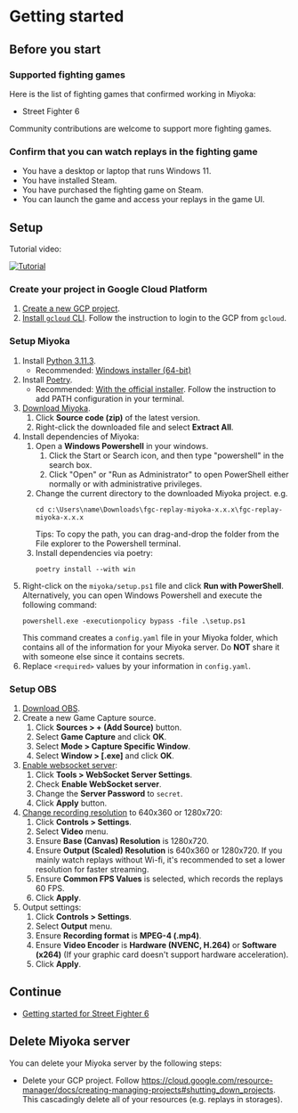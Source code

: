 # Getting started

## Before you start

### Supported fighting games

Here is the list of fighting games that confirmed working in Miyoka:

- Street Fighter 6

Community contributions are welcome to support more fighting games.

### Confirm that you can watch replays in the fighting game

- You have a desktop or laptop that runs Windows 11.
- You have installed Steam.
- You have purchased the fighting game on Steam.
- You can launch the game and access your replays in the game UI.

## Setup

Tutorial video:

[![Tutorial](https://img.youtube.com/vi/DYYpQVEDRVA/0.jpg)](https://www.youtube.com/watch?v=DYYpQVEDRVA)

### Create your project in Google Cloud Platform

1. [Create a new GCP project](https://cloud.google.com/resource-manager/docs/creating-managing-projects#creating_a_project).
1. [Install `gcloud` CLI](https://cloud.google.com/sdk/docs/install). Follow the instruction to login to the GCP from `gcloud`.

### Setup Miyoka

1. Install [Python 3.11.3](https://www.python.org/downloads/windows/).
    - Recommended: [Windows installer (64-bit)](https://www.python.org/ftp/python/3.11.9/python-3.11.9-amd64.exe)
1. Install [Poetry](https://python-poetry.org/docs/#installing-with-pipx).
    - Recommended: [With the official installer](https://python-poetry.org/docs/#installing-with-the-official-installer). Follow the instruction to add PATH configuration in your terminal.
1. [Download Miyoka](https://github.com/fgcreplaymiyoka/fgc-replay-miyoka/releases).
    1. Click **Source code (zip)** of the latest version.
    1. Right-click the downloaded file and select **Extract All**.
1. Install dependencies of Miyoka:
    1. Open a **Windows Powershell** in your windows.
        1. Click the Start or Search icon, and then type "powershell" in the search box.
        1. Click "Open" or "Run as Administrator" to open PowerShell either normally or with administrative privileges.
    1. Change the current directory to the downloaded Miyoka project. e.g.
        ```shell
        cd c:\Users\name\Downloads\fgc-replay-miyoka-x.x.x\fgc-replay-miyoka-x.x.x
        ```
        Tips: To copy the path, you can drag-and-drop the folder from the File explorer to the Powershell terminal.
    1. Install dependencies via poetry:
        ```shell
        poetry install --with win
        ```
1. Right-click on the `miyoka/setup.ps1` file and click **Run with PowerShell**.
    Alternatively, you can open Windows Powershell and execute the following command:
    ```shell
    powershell.exe -executionpolicy bypass -file .\setup.ps1
    ```
    This command creates a `config.yaml` file in your Miyoka folder, which
    contains all of the information for your Miyoka server.
    Do **NOT** share it with someone else since it contains secrets.
1. Replace `<required>` values by your information in `config.yaml`.

### Setup OBS

1. [Download OBS](https://obsproject.com/download).
1. Create a new Game Capture source.
    1. Click **Sources > + (Add Source)** button.
    1. Select **Game Capture** and click **OK**.
    1. Select **Mode > Capture Specific Window**.
    1. Select **Window > [<game-title>.exe]** and click **OK**.
1. [Enable websocket server](https://fms-manual.readthedocs.io/en/latest/audience-display/obs-integration/obs-websockets.html):
    1. Click **Tools > WebSocket Server Settings**.
    1. Check **Enable WebSocket server**.
    1. Change the **Server Password** to `secret`.
    1. Click **Apply** button.
1. [Change recording resolution](https://obsproject.com/kb/standard-recording-output-guide) to 640x360 or 1280x720:
    1. Click **Controls > Settings**.
    1. Select **Video** menu.
    1. Ensure **Base (Canvas) Resolution** is 1280x720.
    1. Ensure **Output (Scaled) Resolution** is 640x360 or 1280x720. If you mainly watch replays without Wi-fi, it's recommended to set a lower resolution for faster streaming.
    1. Ensure **Common FPS Values** is selected, which records the replays 60 FPS.
    1. Click **Apply**.
1. Output settings:
    1. Click **Controls > Settings**.
    1. Select **Output** menu.
    1. Ensure **Recording format** is **MPEG-4 (.mp4)**.
    1. Ensure **Video Encoder** is **Hardware (NVENC, H.264)** or **Software (x264)** (If your graphic card doesn't support hardware acceleration).
    1. Click **Apply**.

## Continue

- [Getting started for Street Fighter 6](getting_started/sf6.md)

## Delete Miyoka server

You can delete your Miyoka server by the following steps:

- Delete your GCP project. Follow https://cloud.google.com/resource-manager/docs/creating-managing-projects#shutting_down_projects.
  This cascadingly delete all of your resources (e.g. replays in storages).
